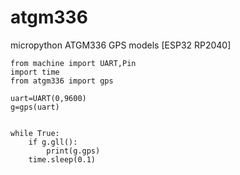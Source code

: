 # atgm336
micropython ATGM336 GPS models [ESP32 RP2040]

```
from machine import UART,Pin
import time
from atgm336 import gps

uart=UART(0,9600)
g=gps(uart)


while True:
    if g.gll():
        print(g.gps)
    time.sleep(0.1)    
```
